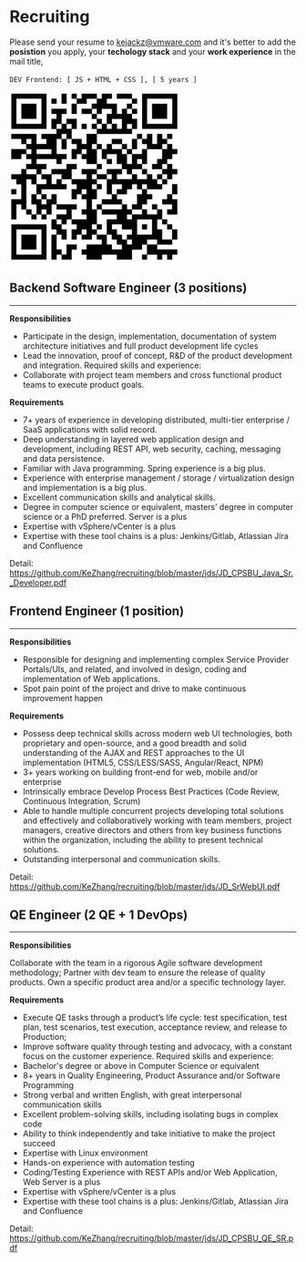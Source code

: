Recruiting
=======
Please send your resume to kejackz@vmware.com and it's better to add the  **posistion** you apply, your **techology stack** and your **work experience** in the mail title, 

`DEV Frontend: [ JS + HTML + CSS ], [ 5 years ]`
 
<img src="https://github.com/KeZhang/recruiting/blob/master/qr.png" width="300">

## Backend Software Engineer (3 positions)
---
**Responsibilities**

* Participate in the design, implementation, documentation of system architecture initiatives and full product development life cycles
* Lead the innovation, proof of concept, R&D of the product development and integration.
Required skills and experience:
* Collaborate with project team members and cross functional product teams to execute product goals.
 
**Requirements**

 -	7+ years of experience in developing distributed, multi-tier enterprise / SaaS applications with solid record.
 -	Deep understanding in layered web application design and development, including REST API, web security, caching, messaging and data persistence. 
 -	Familiar with Java programming. Spring experience is a big plus.
 -	Experience with enterprise management / storage / virtualization design and implementation is a big plus.
 -	Excellent communication skills and analytical skills.
 -	Degree in computer science or equivalent, masters’ degree in computer science or a PhD preferred.
Server is a plus
 - Expertise with vSphere/vCenter is a plus
 - Expertise with these tool chains is a plus: Jenkins/Gitlab, Atlassian Jira
and Confluence

Detail: https://github.com/KeZhang/recruiting/blob/master/jds/JD_CPSBU_Java_Sr._Developer.pdf

## Frontend Engineer (1 position)
---

**Responsibilities**

* Responsible for designing and implementing complex Service Provider
Portals/UIs, and related, and involved in design, coding and implementation
of Web applications.
* Spot pain point of the project and drive to make continuous improvement
happen

**Requirements**

* Possess deep technical skills across modern web UI technologies, both proprietary and open-source, and a good breadth and solid understanding of the AJAX and REST approaches to the UI implementation (HTML5,
CSS/LESS/SASS, Angular/React, NPM)
* 3+ years working on building front-end for web, mobile and/or enterprise
* Intrinsically embrace Develop Process Best Practices (Code Review,
Continuous Integration, Scrum)
* Able to handle multiple concurrent projects developing total solutions and effectively and collaboratively working with team members, project managers, creative directors and others from key business functions within the organization, including the ability to present technical solutions.
* Outstanding interpersonal and communication skills. 

Detail: https://github.com/KeZhang/recruiting/blob/master/jds/JD_SrWebUI.pdf

## QE Engineer (2 QE + 1 DevOps)
---
**Responsibilities**

Collaborate with the team in a rigorous Agile software development methodology; Partner with dev team to ensure the release of quality products. Own a specific product area and/or a specific technology layer.
 
**Requirements**
* Execute QE tasks through a product’s life cycle: test specification, test
plan, test scenarios, test execution, acceptance review, and release to
Production;
* Improve software quality through testing and advocacy, with a constant
focus on the customer experience.
Required skills and experience:
* Bachelor's degree or above in Computer Science or equivalent
* 8+ years in Quality Engineering, Product Assurance and/or Software
Programming
* Strong verbal and written English, with great interpersonal communication
skills
* Excellent problem-solving skills, including isolating bugs in complex code
* Ability to think independently and take initiative to make the project
succeed
* Expertise with Linux environment
* Hands-on experience with automation testing
* Coding/Testing Experience with REST APIs and/or Web Application, Web
Server is a plus
* Expertise with vSphere/vCenter is a plus
* Expertise with these tool chains is a plus: Jenkins/Gitlab, Atlassian Jira
and Confluence

Detail: https://github.com/KeZhang/recruiting/blob/master/jds/JD_CPSBU_QE_SR.pdf




